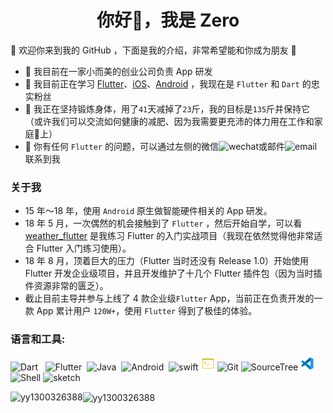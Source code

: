 <h1 align="center">你好👋，我是 Zero</h1>

👏 欢迎你来到我的 GitHub ，下面是我的介绍，非常希望能和你成为朋友 👬

- 🔭 我目前在一家小而美的创业公司负责 App 研发
- 🌱 我目前正在学习 [Flutter](flutter.dev)、[iOS](developer.apple.com)、[Android](https://developer.android.com/) ，我现在是 `Flutter` 和 `Dart` 的忠实粉丝
- 💪 我正在坚持锻炼身体，用了`41`天减掉了`23`斤，我的目标是`135`斤并保持它（或许我们可以交流如何健康的减肥、因为我需要更充沛的体力用在工作和家庭👶上）
- 💬 你有任何 `Flutter` 的问题，可以通过左侧的微信<img src="https://www.vectorlogo.zone/logos/wechat/wechat-tile.svg" alt="wechat" width="16" height="16"/>或邮件<img src="https://www.vectorlogo.zone/logos/gmail/gmail-icon.svg" alt="email" width="16" height="16"/>联系到我

### 关于我

- 15 年～18 年，使用 `Android` 原生做智能硬件相关的  App 研发。
- 18 年 5 月，一次偶然的机会接触到了 `Flutter` ，然后开始自学，可以看 [weather_flutter](https://github.com/yy1300326388/weather_flutter) 是我练习 Flutter 的入门实战项目（我现在依然觉得他非常适合 Flutter 入门练习使用）。
- 18 年 8 月，顶着巨大的压力（Flutter 当时还没有 Release 1.0）开始使用 Flutter 开发企业级项目，并且开发维护了十几个 Flutter 插件包（因为当时插件资源非常的匮乏）。
- 截止目前主导并参与上线了 4 款企业级`Flutter` App，当前正在负责开发的一款 App 累计用户 `120W+`，使用 `Flutter` 得到了极佳的体验。

### 语言和工具:

<p>
  <img src="https://www.vectorlogo.zone/logos/dartlang/dartlang-icon.svg" alt="Dart" width="22" height="22"/> &nbsp; 
  <img src="https://www.vectorlogo.zone/logos/flutterio/flutterio-icon.svg" alt="Flutter" width="22" height="22"/>&nbsp; 
  <img src="https://www.vectorlogo.zone/logos/java/java-icon.svg" alt="Java" width="22" height="22"/>&nbsp; 
  <img src="https://www.vectorlogo.zone/logos/android/android-icon.svg" alt="Android" width="22" height="22"/>&nbsp; 
  <img src="https://www.vectorlogo.zone/logos/swift/swift-icon.svg" alt="swift" width="22" height="22"/>
  <img src="https://github.com/vscode-icons/vscode-icons/blob/master/icons/file_type_shell.svg" alt="Shell" width="22" height="22"/>
  <img src="https://www.vectorlogo.zone/logos/git-scm/git-scm-icon.svg" alt="Git" width="22" height="22"/>
  <img src="https://raw.githubusercontent.com/gilbarbara/logos/master/logos/sourcetree.svg" alt="SourceTree" width="22" height="22"/>
  <img src="https://raw.githubusercontent.com/vscode-icons/vscode-icons/master/icons/file_type_vscode.svg" alt="VSCode" width="22" height="22"/>
  <img src="https://www.vectorlogo.zone/logos/getpostman/getpostman-icon.svg" alt="Shell" width="22" height="22"/>
  <img src="https://www.vectorlogo.zone/logos/sketchapp/sketchapp-icon.svg" alt="sketch" width="22" height="22"/>
</p>

<img align="left" src="https://github-readme-stats.vercel.app/api?username=yy1300326388&show_icons=true" alt="yy1300326388" />
<img align="center" src="https://github-readme-stats.vercel.app/api/top-langs/?username=yy1300326388&layout=compact" alt="yy1300326388" />
